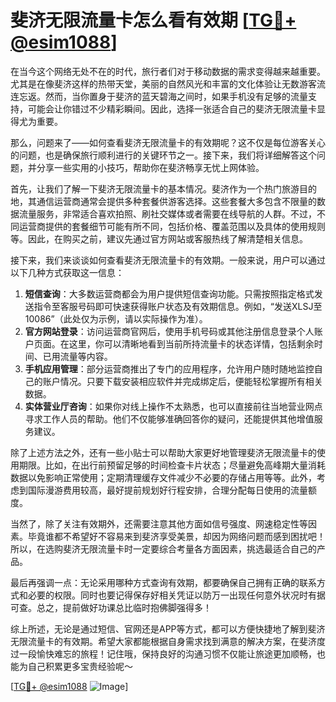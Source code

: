 # 斐济无限流量卡怎么看有效期 [[TG💪+ @esim1088](https://t.me/s/esim1088)]

在当今这个网络无处不在的时代，旅行者们对于移动数据的需求变得越来越重要。尤其是在像斐济这样的热带天堂，美丽的自然风光和丰富的文化体验让无数游客流连忘返。然而，当你置身于斐济的蓝天碧海之间时，如果手机没有足够的流量支持，可能会让你错过不少精彩瞬间。因此，选择一张适合自己的斐济无限流量卡显得尤为重要。

那么，问题来了——如何查看斐济无限流量卡的有效期呢？这不仅是每位游客关心的问题，也是确保旅行顺利进行的关键环节之一。接下来，我们将详细解答这个问题，并分享一些实用的小技巧，帮助你在斐济畅享无忧上网体验。

首先，让我们了解一下斐济无限流量卡的基本情况。斐济作为一个热门旅游目的地，其通信运营商通常会提供多种套餐供游客选择。这些套餐大多包含不限量的数据流量服务，非常适合喜欢拍照、刷社交媒体或者需要在线导航的人群。不过，不同运营商提供的套餐细节可能有所不同，包括价格、覆盖范围以及具体的使用规则等。因此，在购买之前，建议先通过官方网站或客服热线了解清楚相关信息。

接下来，我们来谈谈如何查看斐济无限流量卡的有效期。一般来说，用户可以通过以下几种方式获取这一信息：

1. **短信查询**：大多数运营商都会为用户提供短信查询功能。只需按照指定格式发送指令至客服号码即可快速获得账户状态及有效期信息。例如，“发送XLSJ至10086”（此处仅为示例，请以实际操作为准）。
2. **官方网站登录**：访问运营商官网后，使用手机号码或其他注册信息登录个人账户页面。在这里，你可以清晰地看到当前所持流量卡的状态详情，包括剩余时间、已用流量等内容。
3. **手机应用管理**：部分运营商推出了专门的应用程序，允许用户随时随地监控自己的账户情况。只要下载安装相应软件并完成绑定后，便能轻松掌握所有相关数据。
4. **实体营业厅咨询**：如果你对线上操作不太熟悉，也可以直接前往当地营业网点寻求工作人员的帮助。他们不仅能够准确回答你的疑问，还能提供其他增值服务建议。

除了上述方法之外，还有一些小贴士可以帮助大家更好地管理斐济无限流量卡的使用期限。比如，在出行前预留足够的时间检查卡片状态；尽量避免高峰期大量消耗数据以免影响正常使用；定期清理缓存文件减少不必要的存储占用等等。此外，考虑到国际漫游费用较高，最好提前规划好行程安排，合理分配每日使用的流量额度。

当然了，除了关注有效期外，还需要注意其他方面如信号强度、网速稳定性等因素。毕竟谁都不希望好不容易来到斐济享受美景，却因为网络问题而感到困扰吧！所以，在选购斐济无限流量卡时一定要综合考量各方面因素，挑选最适合自己的产品。

最后再强调一点：无论采用哪种方式查询有效期，都要确保自己拥有正确的联系方式和必要的权限。同时也要记得保存好相关凭证以防万一出现任何意外状况时有据可查。总之，提前做好功课总比临时抱佛脚强得多！

综上所述，无论是通过短信、官网还是APP等方式，都可以方便快捷地了解到斐济无限流量卡的有效期。希望大家都能根据自身需求找到满意的解决方案，在斐济度过一段愉快难忘的旅程！记住哦，保持良好的沟通习惯不仅能让旅途更加顺畅，也能为自己积累更多宝贵经验呢～

[[TG💪+ @esim1088](https://t.me/s/esim1088) ![Image](https://i.postimg.cc/4NQfJmqS/Snipaste-2025-05-13-00-14-12.png)]